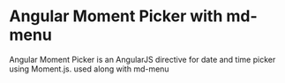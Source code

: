 # Angular Moment Picker with md-menu

Angular Moment Picker is an AngularJS directive for date and time picker using Moment.js. used along with md-menu

